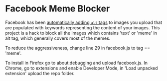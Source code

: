 # Facebook Meme Blocker
Facebook has been [automatically adding `alt` tags](https://code.facebook.com/posts/457605107772545/under-the-hood-building-accessibility-tools-for-the-visually-impaired-on-facebook/) to images you upload that are populated with keywords representing the content of your images. This project is a hack to block all the images which contains 'text' or 'meme' in alt tag, which generally covers most of the memes.

To reduce the aggressiveness, change line 29 in facebook.js to tag == 'meme'.

To install in Firefox go to about:debugging and upload facebook.js. In Chrome, go to extensions and enable Developer Mode, in 'Load unpacked extension' upload the repo folder.
